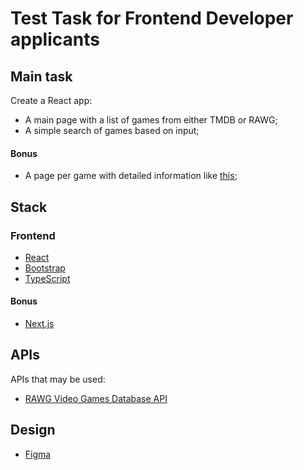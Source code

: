 # Test Task for Frontend Developer applicants

## Main task
Create a React app:

- A main page with a list of games from either TMDB or RAWG;
- A simple search of games based on input;

#### Bonus
- A page per game with detailed information like [this](https://www.igdb.com/games/stray);

## Stack
### Frontend
- [React](https://reactjs.org/)
- [Bootstrap](https://react-bootstrap.github.io/)
- [TypeScript](https://www.typescriptlang.org/)
#### Bonus
- [Next.js](https://nextjs.org/) 

## APIs
APIs that may be used:
- [RAWG Video Games Database API](https://rawg.io/apidocs)

## Design
- [Figma](https://www.figma.com/file/LNerba7crmfbiHAdTUwoFY/Frontend-test?node-id=0%3A1)
